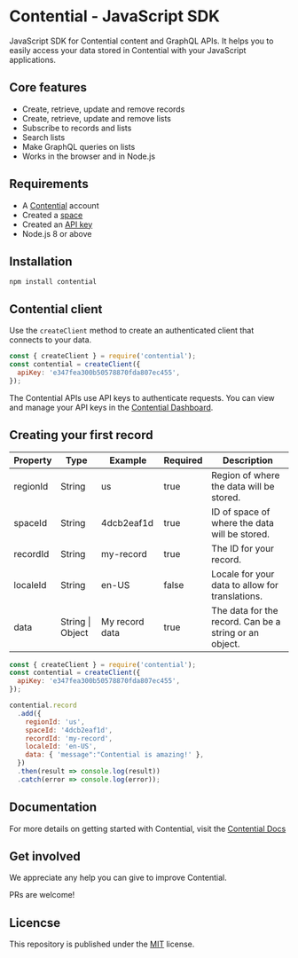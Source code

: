 # Contential - JavaScript SDK

JavaScript SDK for Contential content and GraphQL APIs. It helps you to easily access your data stored in Contential with your JavaScript applications.

## Core features

- Create, retrieve, update and remove records
- Create, retrieve, update and remove lists
- Subscribe to records and lists
- Search lists
- Make GraphQL queries on lists
- Works in the browser and in Node.js

## Requirements

- A [Contential](https://contential.io) account
- Created a [space](https://app.contential.io/account/spaces)
- Created an [API key](https://app.contential.io/api-keys)
- Node.js 8 or above

## Installation

```
npm install contential
```

## Contential client

Use the `createClient` method to create an authenticated client that connects to your data.

```javascript
const { createClient } = require('contential');
const contential = createClient({
  apiKey: 'e347fea300b50578870fda807ec455',
});
```

The Contential APIs use API keys to authenticate requests. You can view and manage your API keys in the [Contential Dashboard](https://app.contential.io).

## Creating your first record

| Property | Type             | Example        | Required | Description                                            |
| -------- | ---------------- | -------------- | -------- | ------------------------------------------------------ |
| regionId | String           | us             | true     | Region of where the data will be stored.               |
| spaceId  | String           | 4dcb2eaf1d     | true     | ID of space of where the data will be stored.          |
| recordId | String           | my-record      | true     | The ID for your record.                                |
| localeId | String           | en-US          | false    | Locale for your data to allow for translations.        |
| data     | String \| Object | My record data | true     | The data for the record. Can be a string or an object. |

```javascript
const { createClient } = require('contential');
const contential = createClient({
  apiKey: 'e347fea300b50578870fda807ec455',
});

contential.record
  .add({
    regionId: 'us',
    spaceId: '4dcb2eaf1d',
    recordId: 'my-record',
    localeId: 'en-US',
    data: { 'message":"Contential is amazing!' },
  })
  .then(result => console.log(result))
  .catch(error => console.log(error));
```

## Documentation

For more details on getting started with Contential, visit the [Contential Docs](https://contential.io/docs)

## Get involved

We appreciate any help you can give to improve Contential.

PRs are welcome!

## Licencse

This repository is published under the [MIT](https://github.com/contential/contential-js/blob/master/LICENSE) license.
